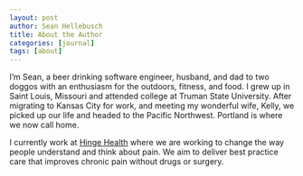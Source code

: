 ```yaml
---
layout: post
author: Sean Hellebusch
title: About the Author
categories: [journal]
tags: [about]
---
```


I’m Sean, a beer drinking software engineer, husband, and dad to two doggos with an enthusiasm for the outdoors, fitness, and food. I grew up in Saint Louis, Missouri and attended college at Truman State University. After migrating to Kansas City for work, and meeting my wonderful wife, Kelly, we picked up our life and headed to the Pacific Northwest. Portland is where we now call home.

I currently work at [Hinge Health](https://hingehealth.com/) where we are working to change the way people understand and think about pain. We aim to deliver best practice care that improves chronic pain without drugs or surgery. 

